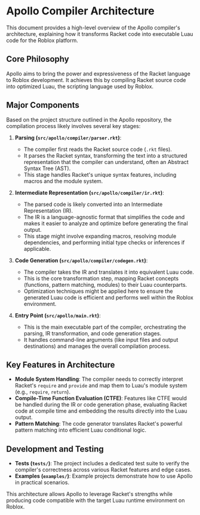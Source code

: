 # Apollo Compiler Architecture

This document provides a high-level overview of the Apollo compiler's architecture, explaining how it transforms Racket code into executable Luau code for the Roblox platform.

## Core Philosophy

Apollo aims to bring the power and expressiveness of the Racket language to Roblox development. It achieves this by compiling Racket source code into optimized Luau, the scripting language used by Roblox.

## Major Components

Based on the project structure outlined in the Apollo repository, the compilation process likely involves several key stages:

1.  **Parsing (`src/apollo/compiler/parser.rkt`)**:
    *   The compiler first reads the Racket source code (`.rkt` files).
    *   It parses the Racket syntax, transforming the text into a structured representation that the compiler can understand, often an Abstract Syntax Tree (AST).
    *   This stage handles Racket's unique syntax features, including macros and the module system.

2.  **Intermediate Representation (`src/apollo/compiler/ir.rkt`)**:
    *   The parsed code is likely converted into an Intermediate Representation (IR).
    *   The IR is a language-agnostic format that simplifies the code and makes it easier to analyze and optimize before generating the final output.
    *   This stage might involve expanding macros, resolving module dependencies, and performing initial type checks or inferences if applicable.

3.  **Code Generation (`src/apollo/compiler/codegen.rkt`)**:
    *   The compiler takes the IR and translates it into equivalent Luau code.
    *   This is the core transformation step, mapping Racket concepts (functions, pattern matching, modules) to their Luau counterparts.
    *   Optimization techniques might be applied here to ensure the generated Luau code is efficient and performs well within the Roblox environment.

4.  **Entry Point (`src/apollo/main.rkt`)**:
    *   This is the main executable part of the compiler, orchestrating the parsing, IR transformation, and code generation stages.
    *   It handles command-line arguments (like input files and output destinations) and manages the overall compilation process.

## Key Features in Architecture

*   **Module System Handling**: The compiler needs to correctly interpret Racket's `require` and `provide` and map them to Luau's module system (e.g., `require`, `return`).
*   **Compile-Time Function Evaluation (CTFE)**: Features like CTFE would be handled during the IR or code generation phase, evaluating Racket code at compile time and embedding the results directly into the Luau output.
*   **Pattern Matching**: The code generator translates Racket's powerful pattern matching into efficient Luau conditional logic.

## Development and Testing

*   **Tests (`tests/`)**: The project includes a dedicated test suite to verify the compiler's correctness across various Racket features and edge cases.
*   **Examples (`examples/`)**: Example projects demonstrate how to use Apollo in practical scenarios.

This architecture allows Apollo to leverage Racket's strengths while producing code compatible with the target Luau runtime environment on Roblox. 